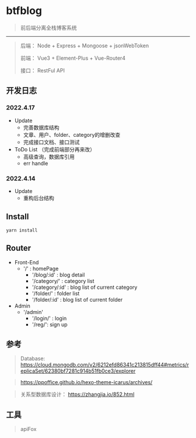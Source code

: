 # btfblog
> 前后端分离全栈博客系统
---  
> 后端： Node + Express + Mongoose + jsonWebToken
> 
> 前端： Vue3 + Element-Plus + Vue-Router4
> 
> 接口： RestFul API

 ## 
## 开发日志 

### 2022.4.17
- Update 
  - 完善数据库结构
  - 文章、用户、folder、category的增删改查
  - 完成接口文档、接口测试
- ToDo List （完成前端部分再来改）
  - 高级查询，数据库引用
  - err handle
### 2022.4.14
- Update
  - 重构后台结构
## Install
```
yarn install
```
## Router
- Front-End
  - '/' : homePage
    - '/blog/:id' : blog detail
    - '/category/' : category list
    - '/category/:id' : blog list of current category
    - '/folder/' : folder list
    - '/folder/:id' : blog list of current folder
- Admin
  - '/admin'
    - '/login/' : login
    - '/reg/': sign up
## 参考

> Database:  https://cloud.mongodb.com/v2/6212efd86341c213815dff44#metrics/replicaSet/62380bf7281c914b51fb0ce3/explorer

> https://ppoffice.github.io/hexo-theme-icarus/archives/

> 关系型数据库设计： https://zhangjia.io/852.html

## 工具

> apiFox